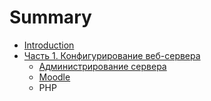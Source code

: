 # Summary

* [Introduction](README.md)
* [Часть 1. Конфигурирование веб-сервера](Documentation/01_konfigurirovanie_web-servera.md)
   * [Администрирование сервера](Documentation/administrirovanie_servera.md)
   * [Moodle](Documentation/moodle.md)
   * PHP

